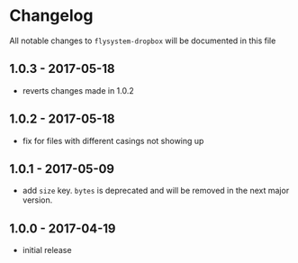 # Changelog

All notable changes to `flysystem-dropbox` will be documented in this file

## 1.0.3 - 2017-05-18

- reverts changes made in 1.0.2

## 1.0.2 - 2017-05-18

- fix for files with different casings not showing up

## 1.0.1 - 2017-05-09

- add `size` key. `bytes` is deprecated and will be removed in the next major version.


## 1.0.0 - 2017-04-19

- initial release
